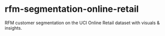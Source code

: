 # rfm-segmentation-online-retail
RFM customer segmentation on the UCI Online Retail dataset with visuals &amp; insights.
